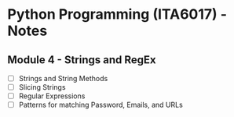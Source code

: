 # Python Programming (ITA6017) - Notes

## Module 4 - Strings and RegEx

- [ ] Strings and String Methods
- [ ] Slicing Strings
- [ ] Regular Expressions
- [ ] Patterns for matching Password, Emails, and URLs